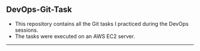 ## DevOps-Git-Task

- This repository contains all the Git tasks I practiced during the DevOps sessions. <br>
- The tasks were executed on an AWS EC2 server.

<hr>
